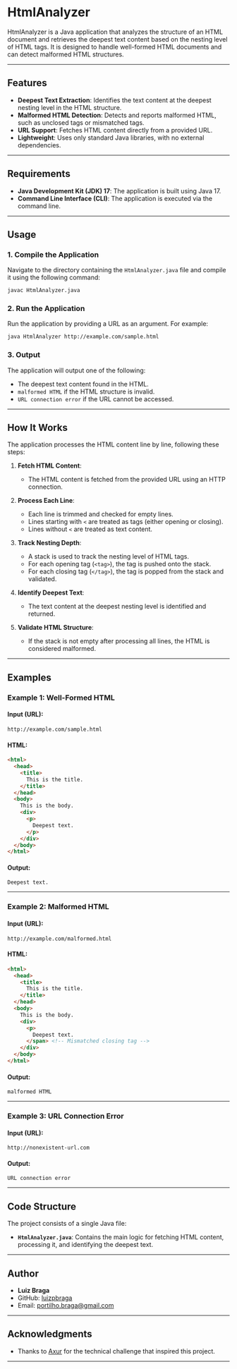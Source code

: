 # HtmlAnalyzer

HtmlAnalyzer is a Java application that analyzes the structure of an HTML document and retrieves the deepest text content based on the nesting level of HTML tags. It is designed to handle well-formed HTML documents and can detect malformed HTML structures.

---

## Features

- **Deepest Text Extraction**: Identifies the text content at the deepest nesting level in the HTML structure.
- **Malformed HTML Detection**: Detects and reports malformed HTML, such as unclosed tags or mismatched tags.
- **URL Support**: Fetches HTML content directly from a provided URL.
- **Lightweight**: Uses only standard Java libraries, with no external dependencies.

---

## Requirements

- **Java Development Kit (JDK) 17**: The application is built using Java 17.
- **Command Line Interface (CLI)**: The application is executed via the command line.

---

## Usage

### 1. Compile the Application

Navigate to the directory containing the `HtmlAnalyzer.java` file and compile it using the following command:

```bash
javac HtmlAnalyzer.java
```

### 2. Run the Application

Run the application by providing a URL as an argument. For example:

```bash
java HtmlAnalyzer http://example.com/sample.html
```

### 3. Output

The application will output one of the following:
- The deepest text content found in the HTML.
- `malformed HTML` if the HTML structure is invalid.
- `URL connection error` if the URL cannot be accessed.

---

## How It Works

The application processes the HTML content line by line, following these steps:

1. **Fetch HTML Content**:
   - The HTML content is fetched from the provided URL using an HTTP connection.

2. **Process Each Line**:
   - Each line is trimmed and checked for empty lines.
   - Lines starting with `<` are treated as tags (either opening or closing).
   - Lines without `<` are treated as text content.

3. **Track Nesting Depth**:
   - A stack is used to track the nesting level of HTML tags.
   - For each opening tag (`<tag>`), the tag is pushed onto the stack.
   - For each closing tag (`</tag>`), the tag is popped from the stack and validated.

4. **Identify Deepest Text**:
   - The text content at the deepest nesting level is identified and returned.

5. **Validate HTML Structure**:
   - If the stack is not empty after processing all lines, the HTML is considered malformed.

---

## Examples

### Example 1: Well-Formed HTML

#### Input (URL):
```
http://example.com/sample.html
```

#### HTML:
```html
<html>
  <head>
    <title>
      This is the title.
    </title>
  </head>
  <body>
    This is the body.
    <div>
      <p>
        Deepest text.
      </p>
    </div>
  </body>
</html>
```

#### Output:
```
Deepest text.
```

---

### Example 2: Malformed HTML

#### Input (URL):
```
http://example.com/malformed.html
```

#### HTML:
```html
<html>
  <head>
    <title>
      This is the title.
    </title>
  </head>
  <body>
    This is the body.
    <div>
      <p>
        Deepest text.
      </span> <!-- Mismatched closing tag -->
    </div>
  </body>
</html>
```

#### Output:
```
malformed HTML
```

---

### Example 3: URL Connection Error

#### Input (URL):
```
http://nonexistent-url.com
```

#### Output:
```
URL connection error
```

---

## Code Structure

The project consists of a single Java file:

- **`HtmlAnalyzer.java`**: Contains the main logic for fetching HTML content, processing it, and identifying the deepest text.

---

## Author

- **Luiz Braga**
- GitHub: [luizpbraga](https://github.com/luizpbraga)
- Email: portilho.braga@gmail.com

---

## Acknowledgments

- Thanks to [Axur](https://axur.com) for the technical challenge that inspired this project.
---
